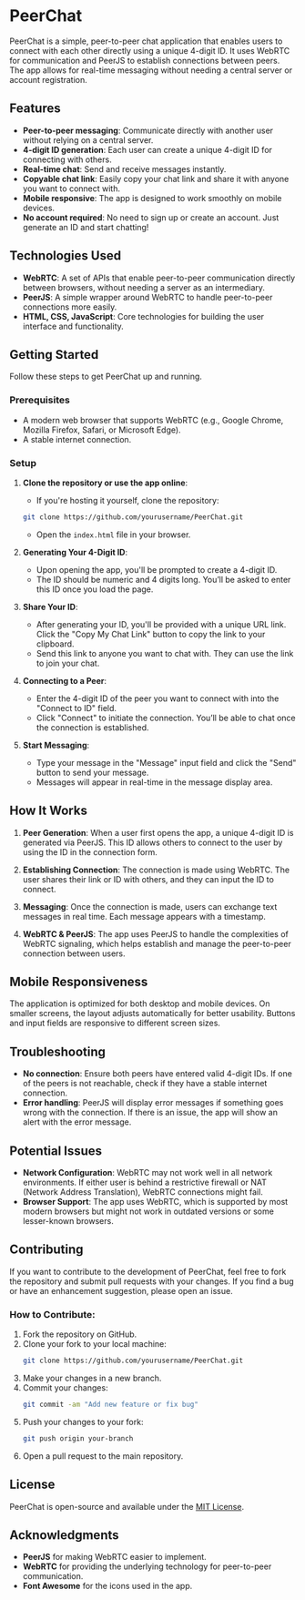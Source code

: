 # PeerChat

PeerChat is a simple, peer-to-peer chat application that enables users to connect with each other directly using a unique 4-digit ID. It uses WebRTC for communication and PeerJS to establish connections between peers. The app allows for real-time messaging without needing a central server or account registration.

## Features

- **Peer-to-peer messaging**: Communicate directly with another user without relying on a central server.
- **4-digit ID generation**: Each user can create a unique 4-digit ID for connecting with others.
- **Real-time chat**: Send and receive messages instantly.
- **Copyable chat link**: Easily copy your chat link and share it with anyone you want to connect with.
- **Mobile responsive**: The app is designed to work smoothly on mobile devices.
- **No account required**: No need to sign up or create an account. Just generate an ID and start chatting!

## Technologies Used

- **WebRTC**: A set of APIs that enable peer-to-peer communication directly between browsers, without needing a server as an intermediary.
- **PeerJS**: A simple wrapper around WebRTC to handle peer-to-peer connections more easily.
- **HTML, CSS, JavaScript**: Core technologies for building the user interface and functionality.

## Getting Started

Follow these steps to get PeerChat up and running.

### Prerequisites

- A modern web browser that supports WebRTC (e.g., Google Chrome, Mozilla Firefox, Safari, or Microsoft Edge).
- A stable internet connection.

### Setup

1. **Clone the repository or use the app online**:
    - If you're hosting it yourself, clone the repository:
    ```bash
    git clone https://github.com/yourusername/PeerChat.git
    ```
    - Open the `index.html` file in your browser.

2. **Generating Your 4-Digit ID**:
    - Upon opening the app, you'll be prompted to create a 4-digit ID.
    - The ID should be numeric and 4 digits long. You’ll be asked to enter this ID once you load the page.

3. **Share Your ID**:
    - After generating your ID, you'll be provided with a unique URL link. Click the "Copy My Chat Link" button to copy the link to your clipboard.
    - Send this link to anyone you want to chat with. They can use the link to join your chat.

4. **Connecting to a Peer**:
    - Enter the 4-digit ID of the peer you want to connect with into the "Connect to ID" field.
    - Click "Connect" to initiate the connection. You’ll be able to chat once the connection is established.

5. **Start Messaging**:
    - Type your message in the "Message" input field and click the "Send" button to send your message.
    - Messages will appear in real-time in the message display area.

## How It Works

1. **Peer Generation**: When a user first opens the app, a unique 4-digit ID is generated via PeerJS. This ID allows others to connect to the user by using the ID in the connection form.
   
2. **Establishing Connection**: The connection is made using WebRTC. The user shares their link or ID with others, and they can input the ID to connect.
   
3. **Messaging**: Once the connection is made, users can exchange text messages in real time. Each message appears with a timestamp.

4. **WebRTC & PeerJS**: The app uses PeerJS to handle the complexities of WebRTC signaling, which helps establish and manage the peer-to-peer connection between users.

## Mobile Responsiveness

The application is optimized for both desktop and mobile devices. On smaller screens, the layout adjusts automatically for better usability. Buttons and input fields are responsive to different screen sizes.

## Troubleshooting

- **No connection**: Ensure both peers have entered valid 4-digit IDs. If one of the peers is not reachable, check if they have a stable internet connection.
- **Error handling**: PeerJS will display error messages if something goes wrong with the connection. If there is an issue, the app will show an alert with the error message.

## Potential Issues

- **Network Configuration**: WebRTC may not work well in all network environments. If either user is behind a restrictive firewall or NAT (Network Address Translation), WebRTC connections might fail.
- **Browser Support**: The app uses WebRTC, which is supported by most modern browsers but might not work in outdated versions or some lesser-known browsers.

## Contributing

If you want to contribute to the development of PeerChat, feel free to fork the repository and submit pull requests with your changes. If you find a bug or have an enhancement suggestion, please open an issue.

### How to Contribute:

1. Fork the repository on GitHub.
2. Clone your fork to your local machine:
    ```bash
    git clone https://github.com/yourusername/PeerChat.git
    ```
3. Make your changes in a new branch.
4. Commit your changes:
    ```bash
    git commit -am "Add new feature or fix bug"
    ```
5. Push your changes to your fork:
    ```bash
    git push origin your-branch
    ```
6. Open a pull request to the main repository.

## License

PeerChat is open-source and available under the [MIT License](LICENSE).

## Acknowledgments

- **PeerJS** for making WebRTC easier to implement.
- **WebRTC** for providing the underlying technology for peer-to-peer communication.
- **Font Awesome** for the icons used in the app.
